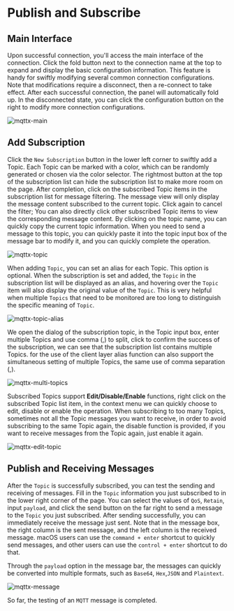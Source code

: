 # Publish and Subscribe

## Main Interface

Upon successful connection, you'll access the main interface of the connection. Click the fold button next to the connection name at the top to expand and display the basic configuration information. This feature is handy for swiftly modifying several common connection configurations. Note that modifications require a disconnect, then a re-connect to take effect. After each successful connection, the panel will automatically fold up. In the disconnected state, you can click the configuration button on the right to modify more connection configurations.

![mqttx-main](/images/mqttx-main.png)

## Add Subscription

Click the `New Subscription` button in the lower left corner to swiftly add a Topic. Each Topic can be marked with a color, which can be randomly generated or chosen via the color selector. The rightmost button at the top of the subscription list can hide the subscription list to make more room on the page. After completion, click on the subscribed Topic items in the subscription list for message filtering. The message view will only display the message content subscribed to the current topic. Click again to cancel the filter; You can also directly click other subscribed Topic items to view the corresponding message content. By clicking on the topic name, you can quickly copy the current topic information. When you need to send a message to this topic, you can quickly paste it into the topic input box of the message bar to modify it, and you can quickly complete the operation.

![mqttx-topic](/images/mqttx-topic.png)

When adding `Topic`, you can set an alias for each Topic. This option is optional. When the subscription is set and added, the `Topic` in the subscription list will be displayed as an alias, and hovering over the `Topic` item will also display the original value of the `Topic`. This is very helpful when multiple `Topics` that need to be monitored are too long to distinguish the specific meaning of `Topic`.

![mqttx-topic-alias](/images/mqttx-topic-alias.png)

We open the dialog of the subscription topic, in the Topic input box, enter multiple Topics and use comma (,) to split, click to confirm the success of the subscription, we can see that the subscription list contains multiple Topics. for the use of the client layer alias function can also support the simultaneous setting of multiple Topics, the same use of comma separation (,).

![mqttx-multi-topics](/images/mqttx-multi-topics.png)

Subscribed Topics support **Edit/Disable/Enable** functions, right click on the subscribed Topic list item, in the context menu we can quickly choose to edit, disable or enable the operation. When subscribing to too many Topics, sometimes not all the Topic messages you want to receive, in order to avoid subscribing to the same Topic again, the disable function is provided, if you want to receive messages from the Topic again, just enable it again.

![mqttx-edit-topic](/images/mqttx-edit-topic.png)

## Publish and Receiving Messages

After the `Topic` is successfully subscribed, you can test the sending and receiving of messages. Fill in the `Topic` information you just subscribed to in the lower right corner of the page. You can select the values of `QoS`, `Retain`, input `payload`, and click the send button on the far right to send a message to the `Topic` you just subscribed. After sending successfully, you can immediately receive the message just sent. Note that in the message box, the right column is the sent message, and the left column is the received message. macOS users can use the `command + enter` shortcut to quickly send messages, and other users can use the `control + enter` shortcut to do that.

Through the `payload` option in the message bar, the messages can quickly be converted into multiple formats, such as `Base64`, `Hex`,`JSON` and `Plaintext`.

![mqttx-message](/images/mqttx-message.png)

So far, the testing of an `MQTT` message is completed.